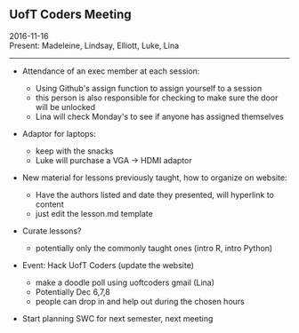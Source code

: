 ## UofT Coders Meeting
2016-11-16  
Present: Madeleine, Lindsay, Elliott, Luke, Lina  

-------

- Attendance of an exec member at each session:
	- Using Github's assign function to assign yourself to a session
	- this person is also responsible for checking to make sure the door will be unlocked
	- Lina will check Monday's to see if anyone has assigned themselves

- Adaptor for laptops:
	- keep with the snacks
	- Luke will purchase a VGA -> HDMI adaptor

- New material for lessons previously taught, how to organize on website:
	- Have the authors listed and date they presented, will hyperlink to content
	- just edit the lesson.md template

- Curate lessons?
	- potentially only the commonly taught ones (intro R, intro Python)

- Event: Hack UofT Coders (update the website)
	- make a doodle poll using uoftcoders gmail (Lina)
	- Potentially Dec 6,7,8
	- people can drop in and help out during the chosen hours

- Start planning SWC for next semester, next meeting
